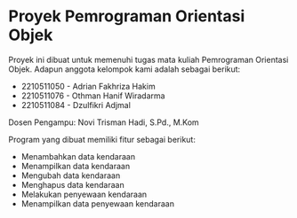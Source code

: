 # Proyek Pemrograman Orientasi Objek

Proyek ini dibuat untuk memenuhi tugas mata kuliah Pemrograman Orientasi Objek.
Adapun anggota kelompok kami adalah sebagai berikut:

- 2210511050 - Adrian Fakhriza Hakim
- 2210511076 - Othman Hanif Wiradarma
- 2210511084 - Dzulfikri Adjmal

Dosen Pengampu: Novi Trisman Hadi, S.Pd., M.Kom

Program yang dibuat memiliki fitur sebagai berikut:

- Menambahkan data kendaraan
- Menampilkan data kendaraan
- Mengubah data kendaraan
- Menghapus data kendaraan
- Melakukan penyewaan kendaraan
- Menampilkan data penyewaan kendaraan